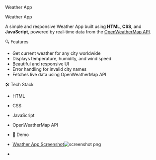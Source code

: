 Weather App

Weather App

A simple and responsive Weather App built using **HTML**, **CSS**, and **JavaScript**, powered by real-time data from the [OpenWeatherMap API](https://openweathermap.org/api).

🔍 Features

- Get current weather for any city worldwide
- Displays temperature, humidity, and wind speed
- Beautiful and responsive UI
- Error handling for invalid city names
- Fetches live data using OpenWeatherMap API

🛠️ Tech Stack

- HTML
- CSS
- JavaScript 
- OpenWeatherMap API

- 📸 Demo
- [Weather App Screenshot](screenshot.png)![screenshot png](https://github.com/user-attachments/assets/429e690f-2d0d-465b-9d92-939c20f2470a)
- 



